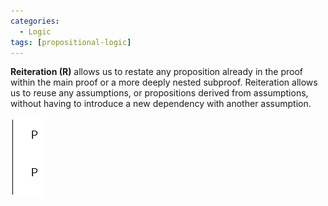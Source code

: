 ```yaml
---
categories:
  - Logic 
tags: [propositional-logic]
---
```


**Reiteration (R)** allows us to restate any proposition already in the proof within the main proof or a more deeply nested subproof. Reiteration allows us to reuse any assumptions, or propositions derived from assumptions, without having to introduce a new dependency with another assumption.

![reiteration.png](../img/reiteration.png)
